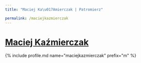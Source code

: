 ```yaml
---
title: "Maciej Ka\u017Amierczak | Patromierz"

permalink: /maciejkazmierczak
---
```


# [Maciej Kaźmierczak](https://patronite.pl/maciejkazmierczak)

{% include profile.md name="maciejkazmierczak" prefix="m" %}
